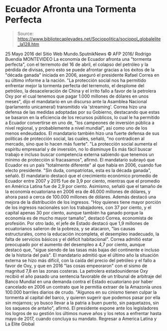 # Ecuador Afronta una Tormenta Perfecta

> Source: https://www.bibliotecapleyades.net/Sociopolitica/sociopol_globalelite_la128.htm

25 Mayo 2016
del Sitio Web Mundo.SputnikNews
© AFP 2016/ Rodrigo Buendia
MONTEVIDEO
La economía de Ecuador afronta una "tormenta perfecta", con el terremoto del 16 de abril, el colapso del petróleo y la pérdida de divisas, pero esto se puede afrontar gracias a los éxitos de la "década ganada" iniciada en 2006, aseguró el presidente Rafael Correa en su último informe a la nación.
"La protección social nos ha permitido enfrentar mejor la tormenta perfecta del terremoto, el desplome del petróleo, la desaceleración de China y el írrito fallo a favor de la petrolera Oxy por el cual tenemos que pagar 1.000 millones de dólares en unos meses", dijo el mandatario en un discurso ante la Asamblea Nacional (parlamento unicameral) transmitido vía 'streaming'.
Correa hizo una defensa de las medidas adoptadas por su Gobierno, destacando que estas se basaron en la eficiencia de los recursos públicos, lo cual le ha permitido a Ecuador convertirse en uno de,
"los campeones de inversión pública a nivel regional, y probablemente a nivel mundial", así como uno de los menos endeudados.
El mandatario también hizo una fuerte defensa de sus políticas de protección social, las cuales, señaló,
"no contradicen al mercado, sino que lo hacen más fuerte". "La protección social aumenta el espíritu empresarial y de inversión, no lo disminuye Es más fácil buscar trabajo e incluso buscar competencia externa sabiendo que tenemos un mínimo de protección si fracasamos", afirmó.
El mandatario subrayó que Ecuador es un país "totalmente diferente" al que había en 2006, cuando fue electo presidente.
"Sin duda, compatriotas, esta es la década ganada", señaló.
El mandatario destacó que el crecimiento económico promedio de Ecuador entre 2007 y 2015 fue de 3,9 por ciento, mientras que el promedio en América Latina fue de 2,9 por ciento. Asimismo, señaló que el tamaño de la economía ecuatoriana en 2006 era de 46.000 millones de dólares, y ahora pasó a cerca de 100.000 millones de dólares. Además destacó una mejora de la distribución de los ingresos.
"Hoy quienes tiene mayor porción de los ingresos nacionales son los trabajadores, con 37 por ciento, y el capital apenas 30 por ciento, aunque también ha ganado porque la economía es de mucho mayor tamaño", destacó Correa, economista de profesión.
Por otro lado, el jefe de Estado destacó que 1,9 millones de ecuatorianos salieron de la pobreza, y se atacaron,
"las causas estructurales, como la educación incompleta, el desempleo inadecuado, la falta de servicios básicos y el déficit habitacional".
Correa admitió estar preocupado por el aumento del desempleo a 4,7 por ciento, aunque destacó que,
"sigue siendo de las tasas más bajas del continente e incluso de la historia del país".
El mandatario admitió que el último año la situación externa se hizo más difícil, con la caída del precio del petróleo y el fallo a favor de Oxy, y que en 2016 "las cosas empeoraron" con el sismo de magnitud 7,8 en las zonas costeras. La petrolera estadounidense Oxy recibió el año pasado una sentencia favorable de un tribunal de arbitraje del Banco Mundial en una demanda contra el Estado ecuatoriano por haber cancelado en 2006 un contrato que le permitía extraer de la Amazonía unos 100.000 barriles diarios de crudo.
"Algunos en su cinismo tienen culpar la tormenta al capital del barco, y quieren sugerir que podemos pasar por ella sin mojarnos; yo busco llevar a la patria a buen puerto, sin paquetazos, sin los saqueos de antaño", afirmó.
El presidente expone ante los legisladores los logros de su gestión los últimos nueve años y los retos a enfrentar hasta mayo de 2017, cuando concluya su mandato.
Regresar a America Latina y La Elite Global
